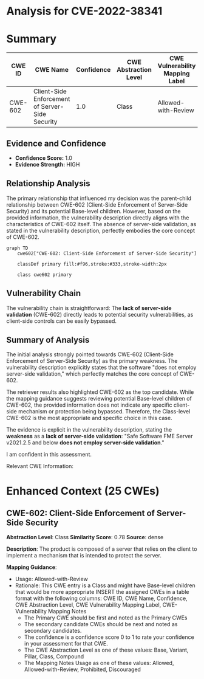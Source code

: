 # Analysis for CVE-2022-38341

# Summary
| CWE ID | CWE Name | Confidence | CWE Abstraction Level | CWE Vulnerability Mapping Label | CWE-Vulnerability Mapping Notes |
|---|---|---|---|---|---|
| CWE-602 | Client-Side Enforcement of Server-Side Security | 1.0 | Class | Allowed-with-Review | Primary CWE |

## Evidence and Confidence

*   **Confidence Score:** 1.0
*   **Evidence Strength:** HIGH

## Relationship Analysis
The primary relationship that influenced my decision was the parent-child relationship between CWE-602 (Client-Side Enforcement of Server-Side Security) and its potential Base-level children. However, based on the provided information, the vulnerability description directly aligns with the characteristics of CWE-602 itself. The absence of server-side validation, as stated in the vulnerability description, perfectly embodies the core concept of CWE-602.

```mermaid
graph TD
    cwe602["CWE-602: Client-Side Enforcement of Server-Side Security"]
    
    classDef primary fill:#f96,stroke:#333,stroke-width:2px
    
    class cwe602 primary
```

## Vulnerability Chain
The vulnerability chain is straightforward: The **lack of server-side validation** (CWE-602) directly leads to potential security vulnerabilities, as client-side controls can be easily bypassed.

## Summary of Analysis
The initial analysis strongly pointed towards CWE-602 (Client-Side Enforcement of Server-Side Security) as the primary weakness. The vulnerability description explicitly states that the software "does not employ server-side validation," which perfectly matches the core concept of CWE-602.

The retriever results also highlighted CWE-602 as the top candidate. While the mapping guidance suggests reviewing potential Base-level children of CWE-602, the provided information does not indicate any specific client-side mechanism or protection being bypassed. Therefore, the Class-level CWE-602 is the most appropriate and specific choice in this case.

The evidence is explicit in the vulnerability description, stating the **weakness** as a **lack of server-side validation**: "Safe Software FME Server v2021.2.5 and below **does not employ server-side validation**."

I am confident in this assessment.

Relevant CWE Information:

# Enhanced Context (25 CWEs)

## CWE-602: Client-Side Enforcement of Server-Side Security
**Abstraction Level**: Class
**Similarity Score**: 0.78
**Source**: dense

**Description**:
The product is composed of a server that relies on the client to implement a mechanism that is intended to protect the server.

**Mapping Guidance**:
- Usage: Allowed-with-Review
- Rationale: This CWE entry is a Class and might have Base-level children that would be more appropriate
INSERT the assigned CWEs in a table format with the following columns: CWE ID, CWE Name, Confidence, CWE Abstraction Level, CWE Vulnerability Mapping Label, CWE-Vulnerability Mapping Notes
  - The Primary CWE should be first and noted as the Primary CWEs
  - The secondary candidate CWEs should be next and noted as secondary candidates.
  - The confidence is a confidence score 0 to 1 to rate your confidence in your assessment for that CWE.
  - The CWE Abstraction Level as one of these values: Base, Variant, Pillar, Class, Compound
  - The Mapping Notes Usage as one of these values: Allowed, Allowed-with-Review, Prohibited, Discouraged